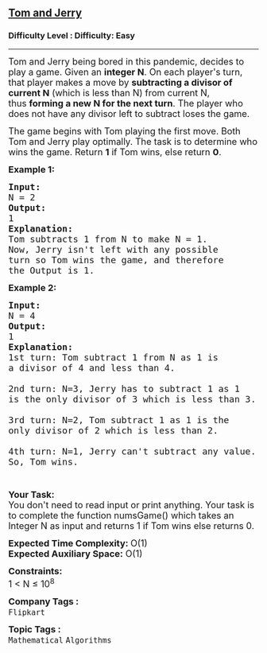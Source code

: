 <h2><a href="https://www.geeksforgeeks.org/problems/tom-and-jerry1325/1?page=9&sortBy=accuracy">Tom and Jerry</a></h2><h3>Difficulty Level : Difficulty: Easy</h3><hr><div class="problems_problem_content__Xm_eO"><p><span style="font-size:18px">Tom and Jerry being bored in this pandemic, decides to play a game. Given an&nbsp;<strong>integer N</strong>. On each player's turn, that player makes a move by&nbsp;<strong>subtracting a divisor of current N</strong>&nbsp;(which is less than N) from current N, thus&nbsp;<strong>forming a new N for the next turn</strong>.&nbsp;</span><span style="font-size:18px">The player who does not have any divisor left to subtract loses the game.</span></p>

<p><span style="font-size:18px">The game begins with Tom playing the first move. Both Tom and Jerry play optimally. The task is to determine who wins the game. Return&nbsp;<strong>1</strong>&nbsp;if Tom wins, else return&nbsp;<strong>0</strong>.</span></p>

<p><strong><span style="font-size:18px">Example 1:</span></strong></p>

<pre><strong><span style="font-size:18px">Input:</span></strong>
<span style="font-size:18px">N = 2</span>
<strong><span style="font-size:18px">Output:</span></strong>
<span style="font-size:18px">1</span>
<strong><span style="font-size:18px">Explanation:</span></strong>
<span style="font-size:18px">Tom subtracts 1 from N to make N = 1.
Now, Jerry isn't left with any possible
turn so Tom wins the game, and therefore
the Output is 1.</span></pre>

<p><strong><span style="font-size:18px">Example 2:</span></strong></p>

<pre><strong><span style="font-size:18px">Input:</span></strong>
<span style="font-size:18px">N = 4</span>
<strong><span style="font-size:18px">Output:</span></strong>
<span style="font-size:18px">1</span>
<strong><span style="font-size:18px">Explanation:
</span></strong><span style="font-size:18px">1st turn: Tom subtract 1 from N as 1 is 
a divisor of 4 and less than 4.

2nd turn: N=3, Jerry has to subtract 1 as 1 
is the only divisor of 3 which is less than 3.

3rd turn: N=2, Tom subtract 1 as 1 is the 
only divisor of 2 which is less than 2.

4th turn: N=1, Jerry can't subtract any value.
So, Tom wins.</span></pre>

<p>&nbsp;</p>

<p><span style="font-size:18px"><strong>Your Task:</strong><br>
You don't need to read input or print anything. Your task is to complete the function numsGame() which takes an Integer N as input and returns 1 if Tom wins else returns 0.</span></p>

<p><span style="font-size:18px"><strong>Expected Time Complexity: </strong>O(1)<br>
<strong>Expected Auxiliary Space:</strong> O(1)</span></p>

<p><strong><span style="font-size:18px">Constraints:</span></strong><br>
<span style="font-size:18px">1 &lt;&nbsp;N ≤ 10<sup>8</sup></span></p>
</div><p><span style=font-size:18px><strong>Company Tags : </strong><br><code>Flipkart</code>&nbsp;<br><p><span style=font-size:18px><strong>Topic Tags : </strong><br><code>Mathematical</code>&nbsp;<code>Algorithms</code>&nbsp;